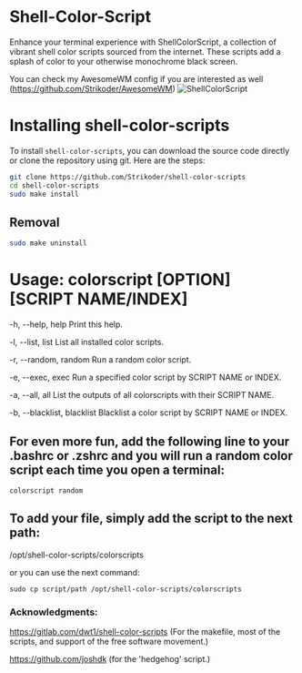 # Shell-Color-Script
Enhance your terminal experience with ShellColorScript, a collection of vibrant shell color scripts sourced from the internet. These scripts add a splash of color to your otherwise monochrome black screen.

You can check my AwesomeWM config if you are interested as well (https://github.com/Strikoder/AwesomeWM)
![ShellColorScript](https://github.com/Strikoder/shell-color-scripts/blob/main/README.png?raw=true)

# Installing shell-color-scripts 
To install `shell-color-scripts`, you can download the source code directly or clone the repository using git. Here are the steps:

``` bash
git clone https://github.com/Strikoder/shell-color-scripts
cd shell-color-scripts
sudo make install
```

## Removal
``` bash
sudo make uninstall
```

# Usage: colorscript [OPTION] [SCRIPT NAME/INDEX]
-h, --help, help        	Print this help.

-l, --list, list        	List all installed color scripts.

-r, --random, random    	Run a random color script.

-e, --exec, exec        	Run a specified color script by SCRIPT NAME or INDEX.

-a, --all, all          	List the outputs of all colorscripts with their SCRIPT NAME.

-b, --blacklist, blacklist	Blacklist a color script by SCRIPT NAME or INDEX.



## For even more fun, add the following line to your .bashrc or .zshrc and you will run a random color script each time you open a terminal:

``` 
colorscript random
```
## To add your file, simply add the script to the next path:

/opt/shell-color-scripts/colorscripts

or you can use the next command:

```
sudo cp script/path /opt/shell-color-scripts/colorscripts
```

### Acknowledgments: 
https://gitlab.com/dwt1/shell-color-scripts (For the makefile, most of the scripts, and support of the free software movement.)

https://github.com/joshdk (for the 'hedgehog' script.)
